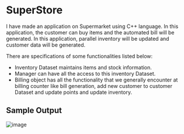 # SuperStore
I have made an application on Supermarket using C++ language. In this application, the customer can buy items and the automated bill will be generated. In this application, parallel inventory will be updated and customer data will be generated.

There are specifications of some functionalities listed below:


- Inventory Dataset maintains items and stock information.
-  Manager can have all the access to this inventory Dataset.
- Billing object has all the functionality that we generally encounter at
billing counter like bill generation, add new customer to customer Dataset
and update points and update inventory.


## Sample Output





![image](https://user-images.githubusercontent.com/58663029/175396748-e7ca1196-da85-4771-9e48-f9b5f31a8c5a.png)

